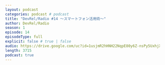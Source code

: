 ```yaml
---
layout: podcast
categories: podcast # podcast
title: "DevRel/Radio #14 〜スマートフォン活用術〜"
author: DevRel/Radio
season: 1
episode: 14
episodeType: full
explicit: false # true | false
audio: https://drive.google.com/uc?id=1usjmR2hHNH22NqpE80y6Z-nsPy5UxhjX
length: 3715
podcast: true
---
```

